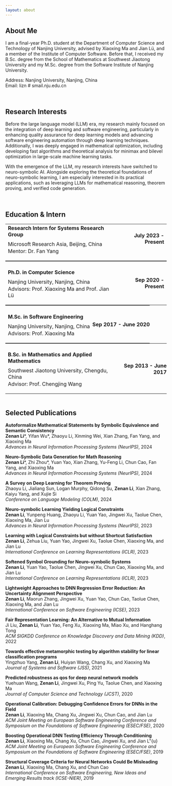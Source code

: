 ```yaml
---
layout: about 
---
```


## About Me

I am a final-year Ph.D. student at the Department of Computer Science and Technology of Nanjing University, advised by Xiaoxing Ma and Jian Lü, and a member of the Institute of Computer Software. Before that, I received my B.Sc. degree from the School of Mathematics at Southwest Jiaotong University and my M.Sc. degree from the Software Institute of Nanjing University.

Address: Nanjing University, Nanjing, China <br>
Email: lizn # smail.nju.edu.cn

<br>

## Research Interests 

Before the large language model (LLM) era, my research mainly focused on the integration of deep learning and software engineering, particularly in enhancing quality assurance for deep learning models and advancing software engineering automation through deep learning techniques. Additionally, I was deeply engaged in mathematical optimization, including developing fast algorithms and theoretical analysis for minimax and bilevel optimization in large-scale machine learning tasks.

With the emergence of the LLM, my research interests have switched to neuro-symbolic AI. 
Alongside exploring the theoretical foundations of neuro-symbolic learning, I am especially interested in its practical applications, such as leveraging LLMs for mathematical reasoning, theorem proving, and verified code generation.

<br>

## Education & Intern

<table style="width: 100%; margin: 0; padding: 0; border-collapse: collapse;">
  <tr>
    <td style="text-align: left;"><h4 style="margin-bottom: 10px !important; margin-top: 0px"> Research Intern for Systems Research Group </h4>
    <p style="margin-top: 2px !important; margin-bottom: 2px !important;"> Microsoft Research Asia, Beijing, China </p>
    <p style="margin-top: 2px !important;"> Mentor: Dr. Fan Yang </p>
    </td>
    <td style="text-align: right;"><h4 style="margin-top: 0px">July 2023 - Present</h4></td>
  </tr>
</table>

<table style="width: 100%; margin: 0; padding: 0; border-collapse: collapse;">
  <tbody>
    <tr>
      <td style="text-align: left;"><h4 style="margin-bottom: 10px !important;"> Ph.D. in Computer Science </h4>
      <p style="margin-top: 2px !important; margin-bottom: 2px !important;"> Nanjing University, Nanjing, China </p>
      <p style="margin-top: 2px !important;"> Advisors: Prof. Xiaoxing Ma and Prof. Jian Lü </p>
      </td>
      <td style="text-align: right;"><h4>Sep 2020 - Present</h4></td>
    </tr>
  </tbody>
</table>

<table style="width: 100%; margin: 0; padding: 0; border-collapse: collapse;">
  <tr>
    <td style="text-align: left;"><h4 style="margin-bottom: 10px !important;"> M.Sc. in Software Engineering </h4>
    <p style="margin-top: 2px !important; margin-bottom: 2px !important;"> Nanjing University, Nanjing, China </p>
    <p style="margin-top: 2px !important;"> Advisors: Prof. Xiaoxing Ma </p>
    </td>
    <td style="text-align: right; margin: 0; padding: 0;"><h4>Sep 2017 - June 2020</h4></td>
  </tr>
</table>

<table style="width: 100%; margin: 0; padding: 0; border-collapse: collapse;">
  <tr>
    <td style="text-align: left;"><h4 style="margin-bottom: 10px !important;"> B.Sc. in Mathematics and Applied Mathematics </h4>
    <p style="margin-top: 2px !important; margin-bottom: 2px !important;"> Southwest Jiaotong University, Chengdu, China </p>
    <p style="margin-top: 2px !important;"> Advisor: Prof. Chengjing Wang </p>
    </td>
    <td style="text-align: right; margin: 0; padding: 0;"><h4>Sep 2013 - June 2017</h4></td>
  </tr>
</table>

<br>

<h2 id="publications"> Selected Publications </h2>

**Autoformalize Mathematical Statements by Symbolic Equivalence and Semantic Consistency** <br>
**Zenan Li**\*, Yifan Wu\*, Zhaoyu Li, Xinming Wei, Xian Zhang, Fan Yang, and Xiaoxing Ma <br>
*Advances in Neural Information Processing Systems (NeurIPS)*, 2024

**Neuro-Symbolic Data Generation for Math Reasoning** <br>
**Zenan Li**\*, Zhi Zhou\*, Yuan Yao, Xian Zhang, Yu-Feng Li, Chun Cao, Fan Yang, and Xiaoxing Ma <br>
*Advances in Neural Information Processing Systems (NeurIPS)*, 2024

**A Survey on Deep Learning for Theorem Proving** <br>
Zhaoyu Li, Jialiang Sun, Logan Murphy, Qidong Su, **Zenan Li**, Xian Zhang, Kaiyu Yang, and Xujie Si <br>
*Conference on Language Modeling (COLM)*, 2024

**Neuro-symbolic Learning Yielding Logical Constraints** <br>
**Zenan Li**, Yunpeng Huang, Zhaoyu Li, Yuan Yao, Jingwei Xu, Taolue Chen, Xiaoxing Ma, Jian Lu <br>
*Advances in Neural Information Processing Systems (NeurIPS)*, 2023 

**Learning with Logical Constraints but without Shortcut Satisfaction** <br>
**Zenan Li**, Zehua Liu, Yuan Yao, Jingwei Xu, Taolue Chen, Xiaoxing Ma, and Jian Lu <br> 
*International Conference on Learning Representations (ICLR)*, 2023

**Softened Symbol Grounding for Neuro-symbolic Systems** <br>
**Zenan Li**, Yuan Yao, Taolue Chen, Jingwei Xu, Chun Cao, Xiaoxing Ma, and Jian Lu <br>
*International Conference on Learning Representations (ICLR)*, 2023

**Lightweight Approaches to DNN Regression Error Reduction: An Uncertainty Alignment Perspective** <br>
**Zenan Li**, Maorun Zhang, Jingwei Xu, Yuan Yao, Chun Cao, Taolue Chen, Xiaoxing Ma, and Jian Lu <br>
*International Conference on Software Engineering (ICSE)*, 2023

**Fair Representation Learning: An Alternative to Mutual Information** <br>
Ji Liu, **Zenan Li**, Yuan Yao, Feng Xu, Xiaoxing Ma, Miao Xu, and Hanghang Tong <br>
*ACM SIGKDD Conference on Knowledge Discovery and Data Mining (KDD)*, 2022

**Towards effective metamorphic testing by algorithm stability for linear classification programs** <br>
Yingzhuo Yang, **Zenan Li**, Huiyan Wang, Chang Xu, and Xiaoxing Ma <br>
*Journal of Systems and Software (JSS)*, 2021

**Predicted robustness as qos for deep neural network models** <br>
Yuehuan Wang, **Zenan Li**, Jingwei Xu, Ping Yu, Taolue Chen, and Xiaoxing Ma <br>
*Journal of Computer Science and Technology (JCST)*, 2020

**Operational Calibration: Debugging Confidence Errors for DNNs in the Field** <br>
**Zenan Li**, Xiaoxing Ma, Chang Xu, Jingwei Xu, Chun Cao, and Jian Lu <br>
*ACM Joint Meeting on European Software Engineering Conference and Symposium on the Foundations of Software Engineering (ESEC/FSE)*, 2020

**Boosting Operational DNN Testing Efficiency Through Conditioning** <br>
**Zenan Li**, Xiaoxing Ma, Chang Xu, Chun Cao, Jingwei Xu, and Jian L\"{u} <br>
*ACM Joint Meeting on European Software Engineering Conference and Symposium on the Foundations of Software Engineering (ESEC/FSE)*, 2019 

**Structural Coverage Criteria for Neural Networks Could Be Misleading** <br>
**Zenan Li**, Xiaoxing Ma, Chang Xu, and Chun Cao <br>
*International Conference on Software Engineering, New Ideas and Emerging Results track (ICSE-NIER)*, 2019

